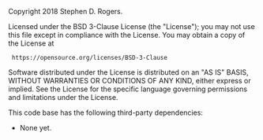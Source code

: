 Copyright 2018 Stephen D. Rogers.

Licensed under the BSD 3-Clause License (the "License"); you may not use
this file except in compliance with the License.  You may obtain a copy of
the License at

     https://opensource.org/licenses/BSD-3-Clause

Software distributed under the License is distributed on an "AS IS" BASIS,
WITHOUT WARRANTIES OR CONDITIONS OF ANY KIND, either express or implied.
See the License for the specific language governing permissions and
limitations under the License.

This code base has the following third-party dependencies:
- None yet.
